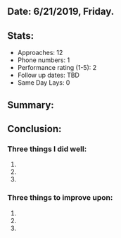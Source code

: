 ## Date: 6/21/2019, Friday.

## Stats:
* Approaches: 12
* Phone numbers: 1
* Performance rating (1-5): 2
* Follow up dates: TBD
* Same Day Lays: 0

## Summary:

## Conclusion:

### Three things I did well:
1.
2.
3.

### Three things to improve upon:
1.
2.
3.
